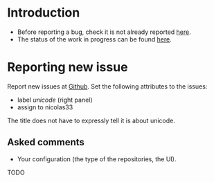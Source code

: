 # Introduction

* Before reporting a bug, check it is not already reported [here](https://github.com/OfflineIMAP/offlineimap/labels/unicode).
* The status of the work in progress can be found [here](https://github.com/OfflineIMAP/offlineimap/issues/154).


# Reporting new issue

Report new issues at [Github](https://github.com/OfflineIMAP/offlineimap/issues/new).
Set the following attributes to the issues:
* label *unicode* (right panel)
* assign to nicolas33

The title does not have to expressly tell it is about unicode.

## Asked comments

* Your configuration (the type of the repositories, the UI).

TODO